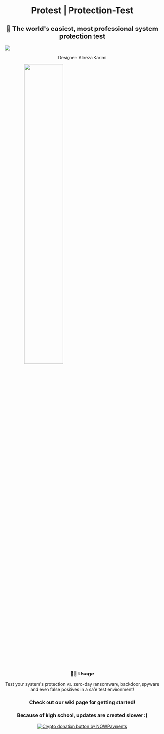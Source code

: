 <h1 align="center">Protest | Protection-Test</h1>
<h2 align="center">🔐 The world's easiest, most professional system protection test</h2>
<img align="center" src="https://ccortex.ir/storage/2022/08/cco-protest-2-1536x384.png">
<p align="center">Designer: Alireza Karimi</p>
<img src="https://user-images.githubusercontent.com/81220038/201389799-044b7528-b066-4220-9b09-8dcd8e039bbe.png" style="height:50%; width:50%;text-align: center;align:center">
<h3 align="center">👨‍💻 Usage</h3>
<p align="center">Test your system's protection vs. zero-day ransomware, backdoor, spyware and even false positives in a safe test environment!</p>
<h3 align="center">Check out our wiki page for getting started!</h3>
<h3 align="center">Because of high school, updates are created slower :(</h3>
<div align="center" style="text-align: center; display: block; margin: 0 auto;">
    <a href="https://nowpayments.io/donation?api_key=JF7ZKA8-2TXMFHC-QD5AFX7-27D25VM" target="_blank">
     <img src="https://nowpayments.io/images/embeds/donation-button-white.svg" alt="Crypto donation button by NOWPayments">
    </a>
</div>
